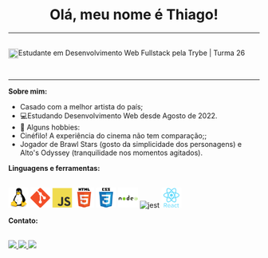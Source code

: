 <h1 align="center"> Olá, meu nome é Thiago! </h1>
<hr />
<br />

<a href="http://betrybe.com/" target="_blank">
<img align="left" src="https://emoji.slack-edge.com/TMDDFEPFU/trybe_logoverde/1ff4f04c05e88868.png" width="20px" height="20px">
</a> 
Estudante em Desenvolvimento Web Fullstack pela Trybe | Turma 26
</p>
<br />
<hr />
<p>
<strong>Sobre mim:</strong> <br />
  
  - Casado com a melhor artista do país;
  - 💻Estudando Desenvolvimento Web desde Agosto de 2022. <br />
- 👾 Alguns hobbies:<br/>
- Cinéfilo! A experiência do cinema não tem comparação;; <br/>
- Jogador de Brawl Stars (gosto da simplicidade dos personagens) e Alto's Odyssey (tranquilidade nos momentos agitados).<br />
</p>
 
<strong>Linguagens e ferramentas:</strong> <br/><br/>
<p align="left">
<img src="https://raw.githubusercontent.com/devicons/devicon/master/icons/linux/linux-original.svg" alt="linux" width="40" height="40" />
<img src="https://raw.githubusercontent.com/devicons/devicon/master/icons/git/git-original.svg" alt="git" width="40" height="40"/>
<img src="https://raw.githubusercontent.com/devicons/devicon/master/icons/javascript/javascript-original.svg" alt="javascript" width="40" height="40"/>           
<img src="https://raw.githubusercontent.com/devicons/devicon/master/icons/html5/html5-original-wordmark.svg" alt="html5" width="40" height="40"/> 
<img src="https://raw.githubusercontent.com/devicons/devicon/master/icons/css3/css3-original-wordmark.svg" alt="css3" width="40" height="40"/> 

<img src="https://raw.githubusercontent.com/devicons/devicon/master/icons/nodejs/nodejs-original-wordmark.svg" alt="nodejs" width="40" height="40"/> 
<img src="https://www.learnstorybook.com/intro-to-storybook/logo-jest.png" alt="jest" width="40" height="40" />
<img src="https://raw.githubusercontent.com/devicons/devicon/master/icons/react/react-original-wordmark.svg" alt="react" width="40" height="40"/> 
</p>
<strong>Contato:</strong> <br/><br/>

<p align="left">
  
  <a href = "mailto:liras.thiago@gmail.com">
    <img src="https://img.shields.io/badge/-Gmail-1C1C1C?style=for-the-badge&logo=gmail&logoColor=2ec18b" target="_blank">
  </a>
  
  <a href="https://www.instagram.com/thiago.slira/" target="_blank" alt="Instagram">
    <img src="https://img.shields.io/badge/-Instagram-1C1C1C?style=for-the-badge&logo=Instagram&logoColor=2ec18b&link=https://www.instagram.com/franfigueiredoo"/>
  </a>
  
  <a href="https://www.linkedin.com/in/thiago-slira/" target="_blank" alt="Linkedin">
    <img src="https://img.shields.io/badge/-Linkedin-1C1C1C?style=for-the-badge&logo=Linkedin&logoColor=2ec18b&link=https://www.linkedin.com/in/francinefigueiredo"/>
  </a>
  
</p>

